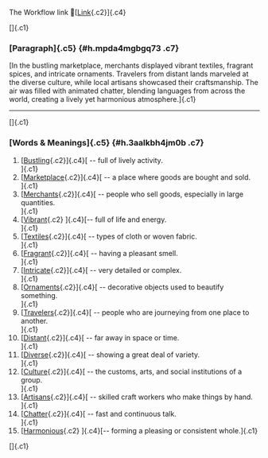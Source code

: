 The Workflow link
👏[[Link](https://www.google.com/url?q=http://www.google.com&sa=D&source=editors&ust=1757335169365017&usg=AOvVaw3_d5-8GrBDbzoV8eciGz3f){.c2}]{.c4}

[]{.c1}

### [Paragraph]{.c5} {#h.mpda4mgbgq73 .c7}

[In the bustling marketplace, merchants displayed vibrant textiles,
fragrant spices, and intricate ornaments. Travelers from distant lands
marveled at the diverse culture, while local artisans showcased their
craftsmanship. The air was filled with animated chatter, blending
languages from across the world, creating a lively yet harmonious
atmosphere.]{.c1}

------------------------------------------------------------------------

[]{.c1}

### [Words & Meanings]{.c5} {#h.3aalkbh4jm0b .c7}

1.  [[Bustling](https://www.google.com/url?q=http://www.google.com&sa=D&source=editors&ust=1757335169366473&usg=AOvVaw1quiv7pnZJ7n312PRmcB7L){.c2}]{.c4}[ --
    full of lively activity.\
    ]{.c1}
2.  [[Marketplace](https://www.google.com/url?q=http://www.google.com&sa=D&source=editors&ust=1757335169366797&usg=AOvVaw08YB1KLWQ7mhQ6KGyhbtFG){.c2}]{.c4}[ --
    a place where goods are bought and sold.\
    ]{.c1}
3.  [[Merchants](https://www.google.com/url?q=http://www.google.com&sa=D&source=editors&ust=1757335169367037&usg=AOvVaw0ilND_mzZ4QRy9_HUCLaGI){.c2}]{.c4}[ --
    people who sell goods, especially in large quantities.\
    ]{.c1}
4.  [[Vibrant](https://www.google.com/url?q=http://www.google.com&sa=D&source=editors&ust=1757335169367399&usg=AOvVaw2gy19C1ZkFABwk6HsC2yrp){.c2}
    ]{.c4}[-- full of life and energy.\
    ]{.c1}
5.  [[Textiles](https://www.google.com/url?q=http://www.google.com&sa=D&source=editors&ust=1757335169367635&usg=AOvVaw3LX3Sr6fh643I0ZmJHHDLE){.c2}]{.c4}[ --
    types of cloth or woven fabric.\
    ]{.c1}
6.  [[Fragrant](https://www.google.com/url?q=http://www.google.com&sa=D&source=editors&ust=1757335169367853&usg=AOvVaw0mtDJHFD5TFi3-l6w6rjbV){.c2}]{.c4}[ --
    having a pleasant smell.\
    ]{.c1}
7.  [[Intricate](https://www.google.com/url?q=http://www.google.com&sa=D&source=editors&ust=1757335169368063&usg=AOvVaw2AKccbLZFDogKITpRwjt8i){.c2}]{.c4}[ --
    very detailed or complex.\
    ]{.c1}
8.  [[Ornaments](https://www.google.com/url?q=http://www.google.com&sa=D&source=editors&ust=1757335169368277&usg=AOvVaw0q4TV37v9MDPaqjv4nJvvj){.c2}]{.c4}[ --
    decorative objects used to beautify something.\
    ]{.c1}
9.  [[Travelers](https://www.google.com/url?q=http://www.google.com&sa=D&source=editors&ust=1757335169368514&usg=AOvVaw0HuqGE3LpuyUuJ3yDEOigy){.c2}]{.c4}[ --
    people who are journeying from one place to another.\
    ]{.c1}
10. [[Distant](https://www.google.com/url?q=http://www.google.com&sa=D&source=editors&ust=1757335169368734&usg=AOvVaw1enQRJzj1IWU8T0gBm9VPD){.c2}]{.c4}[ --
    far away in space or time.\
    ]{.c1}
11. [[Diverse](https://www.google.com/url?q=http://www.google.com&sa=D&source=editors&ust=1757335169368934&usg=AOvVaw14gCX5MJYRTrMspMr4_YZM){.c2}]{.c4}[ --
    showing a great deal of variety.\
    ]{.c1}
12. [[Culture](https://www.google.com/url?q=http://www.google.com&sa=D&source=editors&ust=1757335169369130&usg=AOvVaw3fiz-LYPx2qxT1pptGXCg8){.c2}]{.c4}[ --
    the customs, arts, and social institutions of a group.\
    ]{.c1}
13. [[Artisans](https://www.google.com/url?q=http://www.google.com&sa=D&source=editors&ust=1757335169369333&usg=AOvVaw1w6tQE6YT0xa5eD2andk8j){.c2}]{.c4}[ --
    skilled craft workers who make things by hand.\
    ]{.c1}
14. [[Chatter](https://www.google.com/url?q=http://www.google.com&sa=D&source=editors&ust=1757335169369544&usg=AOvVaw1bvupv3MlMRcLjMmLU_5AX){.c2}]{.c4}[ --
    fast and continuous talk.\
    ]{.c1}
15. [[Harmonious](https://www.google.com/url?q=http://www.google.com&sa=D&source=editors&ust=1757335169369736&usg=AOvVaw2pxsG9duLetos3ecg6Nu7z){.c2}
    ]{.c4}[-- forming a pleasing or consistent whole.]{.c1}

[]{.c1}
